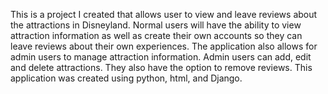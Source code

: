 This is a project I created that allows user to view and leave reviews about the attractions in Disneyland. Normal users will have the ability to view attraction information as well as create their own accounts so they can leave reviews about their own experiences. The application also allows for admin users to manage attraction information. Admin users can add, edit and delete attractions. They also have the option to remove reviews. This application was created using python, html, and Django.
